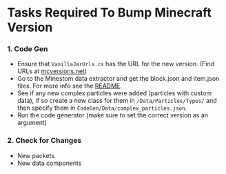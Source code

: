 # Tasks Required To Bump Minecraft Version

### 1. Code Gen
- Ensure that `VanillaJarUrls.cs` has the URL for the new version. (Find URLs at [mcversions.net](https://mcversions.net/))
- Go to the Minestom data extractor and get the block.json and item.json files. For more info
see the [README](../CodeGen/Data/README.md).
- See if any new complex particles were added (particles with custom data), if so
create a new class for them in `/Data/Particles/Types/` and then specify them in
`CodeGen/Data/complex_particles.json`.
- Run the code generator (make sure to set the correct version as an argument)

### 2. Check for Changes
- New packets
- New data components
